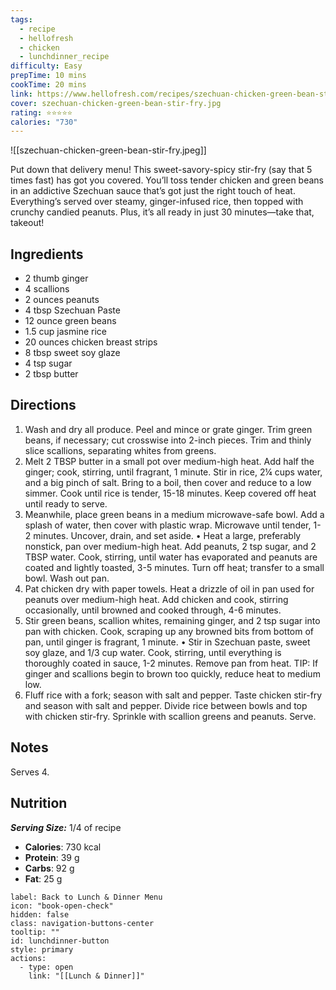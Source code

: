 ```yaml
---
tags:
  - recipe
  - hellofresh
  - chicken
  - lunchdinner_recipe
difficulty: Easy
prepTime: 10 mins
cookTime: 20 mins
link: https://www.hellofresh.com/recipes/szechuan-chicken-green-bean-stir-fry-5ea7117086b8b04df30b20d4
cover: szechuan-chicken-green-bean-stir-fry.jpg
rating: ⭐️⭐️⭐️⭐️⭐️
calories: "730"
---
```

![[szechuan-chicken-green-bean-stir-fry.jpeg]]

Put down that delivery menu! This sweet-savory-spicy stir-fry (say that 5 times fast) has got you covered. You’ll toss tender chicken and green beans in an addictive Szechuan sauce that’s got just the right touch of heat. Everything’s served over steamy, ginger-infused rice, then topped with crunchy candied peanuts. Plus, it’s all ready in just 30 minutes—take that, takeout!

## Ingredients
- 2 thumb ginger
- 4 scallions
- 2 ounces peanuts
- 4 tbsp Szechuan Paste
- 12 ounce green beans
- 1.5 cup jasmine rice
- 20 ounces chicken breast strips
- 8 tbsp sweet soy glaze
- 4 tsp sugar
- 2 tbsp butter


## Directions
1. Wash and dry all produce. Peel and mince or grate ginger. Trim green beans, if necessary; cut crosswise into 2-inch pieces. Trim and thinly slice scallions, separating whites from greens.
2. Melt 2 TBSP butter in a small pot over medium-high heat. Add half the ginger; cook, stirring, until fragrant, 1 minute. Stir in rice, 2¼ cups water, and a big pinch of salt. Bring to a boil, then cover and reduce to a low simmer. Cook until rice is tender, 15-18 minutes. Keep covered off heat until ready to serve. 
3. Meanwhile, place green beans in a medium microwave-safe bowl. Add a splash of water, then cover with plastic wrap. Microwave until tender, 1-2 minutes. Uncover, drain, and set aside. • Heat a large, preferably nonstick, pan over medium-high heat. Add peanuts, 2 tsp sugar, and 2 TBSP water. Cook, stirring, until water has evaporated and peanuts are coated and lightly toasted, 3-5 minutes. Turn off heat; transfer to a small bowl. Wash out pan. 
4. Pat chicken dry with paper towels. Heat a drizzle of oil in pan used for peanuts over medium-high heat. Add chicken and cook, stirring occasionally, until browned and cooked through, 4-6 minutes.
5. Stir green beans, scallion whites, remaining ginger, and 2 tsp sugar into pan with chicken. Cook, scraping up any browned bits from bottom of pan, until ginger is fragrant, 1 minute. • Stir in Szechuan paste, sweet soy glaze, and 1/3 cup water. Cook, stirring, until everything is thoroughly coated in sauce, 1-2 minutes. Remove pan from heat. TIP: If ginger and scallions begin to brown too quickly, reduce heat to medium low.
6. Fluff rice with a fork; season with salt and pepper. Taste chicken stir-fry and season with salt and pepper. Divide rice between bowls and top with chicken stir-fry. Sprinkle with scallion greens and peanuts. Serve.

## Notes
Serves 4.

## Nutrition
***Serving Size:*** 1/4 of recipe
- **Calories**: 730 kcal
- **Protein**: 39 g
- **Carbs**: 92 g
- **Fat**: 25 g


```meta-bind-button
label: Back to Lunch & Dinner Menu
icon: "book-open-check"
hidden: false
class: navigation-buttons-center
tooltip: ""
id: lunchdinner-button
style: primary
actions:
  - type: open
    link: "[[Lunch & Dinner]]"

```
 
